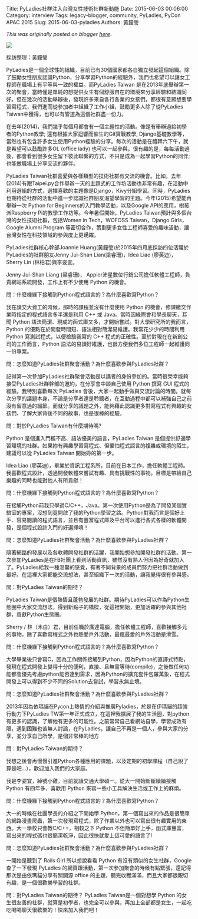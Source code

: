 Title: PyLadies社群注入台灣女性技術社群新動能
Date: 2015-06-03 00:06:00
Category: interview
Tags: legacy-blogger, community, PyLadies, PyCon APAC 2015
Slug: 2015-06-03-pyladies
Authors: 黃鐘瑩

*This was originally posted on blogger [here](https://pycontw.blogspot.com/2015/06/pyladies.html)*.

<!--more-->

[![](http://3.bp.blogspot.com/-rngJ22Kn8Po/VW3UYXDwBfI/AAAAAAAAJtM/NqFrdw4P5Wg/s400/pyladies_v1.0.png)](http://3.bp.blogspot.com/-rngJ22Kn8Po/VW3UYXDwBfI/AAAAAAAAJtM/NqFrdw4P5Wg/s1600/pyladies_v1.0.png)


採訪整理：黃鐘瑩

PyLadies是一個全球性的組織，目前已有30個國家都各自獨立發起這個組織。除了鼓勵女性朋友認識Python，分享學習Python的經驗外，我們也希望可以讓女工程師在職場上有平等與一致的權益。而PyLadies Taiwan 是在2013年底舉辦第一次的聚會，當時僅是單純的想提供女生有個舒服自在的環境來分享經驗和結識同好。但在幾次的活動舉辦後，發現許多來自各行各業的女孩們，都很有意願想要學習寫程式，我們進而從參加者中組織了工作小組，鼓勵更多人除了從PyLadies Taiwan中獲得，也可以有管道為這個社群盡一份力。


在去年(2014)，我們幾乎每個月都會有一個主題性的活動。像是有舉辦過給初學者的Python教學; 還有根據大家迴響而催生的Git實戰教學, Django基礎教學等，當然也有包含許多女生使用Python經驗的分享。每次的活動是在禮拜六下午，就是希望可以鼓勵許多OL (office lady) 也可以一起參與。很有趣的是，每每活動過後，都會看到很多女生留下彼此聯繫的方式，不只是成為一起學習Python的同伴; 也能做職場上分享交流的夥伴。


PyLadies Taiwan社群喜愛與各樣類型的技術社群有交流的機會。比如，去年(2014)有跟Taipei.py合作舉辦一天的主題式的工作坊活動也非常有趣，在活動中利用選組的方式，選擇喜歡的主題像是Django，Kivy分組學習。同時，PyLadies也期待從社群的活動中進一步認識社群朋友渴望學習的主題。今年(2015)希望能再舉辦一次 Python for Beginners的入門教學活動，以及Google API的應用，樹莓派Raspberry Pi的教學工作坊等。今年暑假開始，PyLadies Taiwan預計與多個台灣的女性技術社群，包括Women in Tech，WOFOSS Taiwan，Django Girls，Google Alumni Program 等密切合作，策劃更多女性工程師喜愛的趣味活動，讓台灣女性在科技領域的參與度上更踴躍。


PyLadies社群核心幹部Joannie Huang(黃鐘瑩)於2015年四月底採訪四位活躍於PyLadies的社群朋友Jenny Jui-Shan Lian(梁睿珊)，Idea Liao (廖英迪)，Sherry Lin (林柏君)與李姿宜。


Jenny Jui-Shan Liang (梁睿珊)， Appier沛星數位行銷公司擔任軟體工程師，負責網站系統開發，工作上有不少使用 Python 的機會。


問：什麼機緣下接觸到Python程式語言的？為什麼喜歡寫Python？

我在讀交大資工的時候，那時的課程並沒有什麼使用 Python 的機會，修課繳交作業時指定的程式語言多半還是利用 C++ 或 Java。當時因緣際會和學長聊天，耳聞 Python 語法簡潔、現成的函式庫又多，才開始嘗試。對大學研究所的我而言，Python 的優點在於開發時間短、語法相對簡潔易維護。我常花少少的時間利用 Python 寫測試程式，以便檢驗我寫的 C++ 程式的正確性。至於對現在在新創公司的工作而言，Python 語法的易讀好維護，也很方便我們多位工程師一起維護同一份專案。


問：怎麼知道PyLadies社群聚會活動？為什麼喜歡參與PyLadies社群？

記得第一次參加PyLadies社群聚會活動是以講者的身份參加的。當時很榮幸能夠接受PyLadies社群幹部的邀約，在分享會中談自己使用 Python 撰寫 GUI 程式的經驗。我特別喜歡每次 PyLadies 會後，大家一起動手做與交流討論的時間。就每次分享的議題本身，不論是分享者還是聆聽者，在互動過程中都可以補強自己之前沒有留意過的細節。而就分享的議題之外，能夠藉此認識更多對寫程式有興趣的女孩們、了解大家背後不同的故事，也是很棒的經驗。


問：對於PyLadies Taiwan有什麼期待嗎?

Python 是個進入門檻不高、語法優美的語言，PyLadies Taiwan 是個提供舒適學習環境的社群。如果妳有興趣學習寫程式、但懼怕程式語言的複雜或環境的陌生，建議可以從 PyLadies Taiwan 開始妳的第一步。


Idea Liao (廖英迪)，畢業於資訊工程系所，目前在日本工作，擔任軟體工程師。我喜歡程式設計，透過開發軟體來嘗試有趣、具有挑戰性的事物。目標是帶給自己樂趣的同時也能對他人有所貢獻！

問：什麼機緣下接觸到Python程式語言的？為什麼喜歡寫Python？

在接觸Python前我只學過C/C++，Java。第一次使用Python是為了開發某個實驗室的專案，沒想到竟開啟了我的Python學習之路。Python對我而言是個好上手、容易閱讀的程式語言，並且有豐富程式庫及平台可以進行各式各樣的軟體開發，是個程式設計入門的好選擇唷！


問：怎麼知道PyLadies社群聚會活動？為什麼喜歡參與PyLadies社群？

隨著網路的發展以及各軟體開發社群的活躍，我開始想參加開發社群的活動。第一次參加PyLadies是在FB社團上看到活動資訊，雖然沒有熟人但因為好奇就加入了。PyLadies給我一種溫馨的感覺，有著不同背景的成員們努力把社群活動做到最好。在這裡大家都能交流想法，甚至組織下一次的活動，讓我覺得很有參與感。


問：對PyLadies Taiwan的期待？

PyLadies Taiwan是個熱情且蓬勃發展的社群。期待PyLadies可以作為Python生態圈中大家交流想法，得到新點子的橋樑，從這裡開始，更加活躍的參與其他社群，貢獻Python生態圈。

Sherry / 林（木白）君，目前任職於廣達電腦，擔任軟體工程師，喜歡接觸多元的事物，除了喜歡寫程式之外也熱愛戶外活動，最瘋最愛的戶外活動是滑雪。

問：什麼機緣下接觸到Python程式語言的？為什麼喜歡寫Python？

大學畢業後只會寫C，因為工作關係接觸到Python，因為Python的直譯式特點，發現在程式開發上變得十分的便利，直接、且無需等待(compile)，之後做任何功能都會優先考慮python能否達到需求，因為Python的擴充套件包羅萬象，在程式開發上可以得到不少不同的Solution去嘗試，學習永無止境。


問：怎麼知道PyLadies社群聚會活動？為什麼喜歡參與PyLadies社群？

2013年因為依瑪貓在Pycon上熱情的介紹與推廣Pyladies，於是在伊瑪貓的超強行動力下PyLadies TW第一年正式成立，在這裡我擴展了我的生活圈，對python有更多的認識，了解他有更多的可能性。之前常常自己看網站自學，學習成效有限，遇到困難也苦無人討論，在PyLadies，讓自己不再是一個人，參與大家的分享，並分享自己所學，是個非常棒的地方


問：對PyLadies Taiwan的期待？

我想之後會再慢慢引進Python各種應用的課題，以及定期的初學課程（自己說了算是吧...），歡迎加入我們的大家庭。

我是李姿宜，綽號小雞，目前就讀交通大學碩一。從大一開始斷斷續續接觸 Python 有四年多，喜歡用 Python 來寫一些小工具解決生活或工作上的麻煩。


問：什麼機緣下接觸到Python程式語言的？為什麼喜歡寫Python？

大一的時候在社團學長的介紹之下開始學 Python，第一個寫出來的作品是很簡單的網路漫畫爬蟲，第一次發現寫程式，除了作業以外也可以寫出很有趣實用的東西。大一學校只會教C/C++，相較之下 Python 不但簡單好上手，函式庫豐富，寫出來的程式碼也很簡潔乾淨，因此很快就愛上這可愛的語言了!


問：怎麼知道PyLadies社群聚會活動？為什麼喜歡參與PyLadies社群？

一開始是聽到了 Rails Girl 所以想說看看 Python 有沒有類似的女生社群，Google 查了一下發現 PyLadies 的網頁跟活動，第一次參加聚會的時候有點緊張，還記得那次是由依瑪貓分享有關開源 office 的主題，聽完收穫滿滿，而且大家都很親切有趣，是一個很歡樂學習的社群。


問：對PyLadies Taiwan的期待？
PyLadies Taiwan是一個對想學 Python 的女生很友善的社群，就算是初學者，也完全可以參與，再加上全部都是女生，一起吃吃喝喝聊天很歡樂的！快來加入我們吧！
